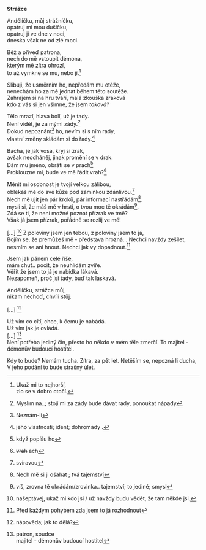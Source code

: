  __Strážce__


Andělíčku, můj strážníčku,  
opatruj mi mou dušičku,  
opatruj ji ve dne v noci,  
dneska však ne od zlé moci.

Běž a přiveď patrona,  
nech do mě vstoupit démona,  
kterým mě zítra ohrozí,  
to až vymkne se mu, nebo jí.[^10]  

Slibuji, že usměrním ho, nepředám mu otěže,  
nenechám ho za mě jednat během této soutěže.  
Zahrajem si na hru tváří, malá zkouška zraková  
kdo z vás si jen všimne, že jsem *taková*?

Tělo mrazí, hlava bolí, už je tady.  
Není vidět, je za mými zády.[^4]  
Dokud nepoznám[^12] ho, nevím si s ním rady,  
vlastní změny skládám si do řady.[^6]  

Bacha, je jak vosa, kryj si zrak,  
avšak neodháněj, jinak promění se v drak.  
Dám mu jméno, obrátí se v prach[^11]  
Proklouzne mi, bude ve mě řádit vrah?[^5]  

Měnit mi osobnost je tvojí velkou zálibou,  
oblékáš mě do své kůže pod záminkou zdánlivou.[^2]  
Nech mě ujít jen pár kroků, pár informací nastřádám[^7].  
mysli si, že máš mě v hrsti, o tvou moc tě okrádám[^3].  
Zdá se ti, že není možné poznat přízrak ve tmě?  
Však já jsem přízrak, pořádně se rozlij ve mě!

[...]
[^8]
Z poloviny jsem jen tebou, z poloviny jsem to já,  
Bojím se, že premůžeš mě - představa hrozná...
Nechci navždy zešílet, nesmím se ani hnout.
Nechci jak vy dopadnout.[^13]

Jsem jak pánem celé říše,  
mám chuť.. pocit, že neuhlídám zvíře.  
Věřit že jsem to já je nabídka lákavá.  
Nezapomeň, proč jsi tady, buď tak laskavá.

Andělíčku, strážce můj,  
nikam nechoď, chvíli stůj.  

[...]
[^9]  

Už vím co cítí, chce, k čemu je nabádá.  
Už vím jak je ovládá.  
[...]
[^1]  
Není potřeba jediný čin,
přesto ho někdo v mém těle zmerčí.
To majitel - démonův budoucí hostitel.

Kdy to bude? Nemám tucha.
Zítra, za pět let.
Netěším se, nepozná li ducha,
V jeho podání to bude strašný úlet.


[^1]: patron, soudce  
  majitel - démonův budoucí hostitel
[^2]: svíravou  
[^3]: víš, zrovna tě okrádám/zrovinka..
tajemství; to jediné; smysl

[^4]:  Myslím na..; stojí mi za zády
bude dávat rady, ponoukat nápady
[^5]: ~~vrah~~ ach
[^6]: jeho vlastnosti; ident; dohromady .
[^7]: Nech mě si ji ošahat ; tvá tajemství
[^8]: našeptávej, ukaž mi kdo jsi / 
 už navždy budu vědět, že tam někde jsi.

 [^9]: nápověda; jak to dělá?
 [^10]: Ukaž mi to nejhorší,  
zlo se v dobro otočí.  
[^11]: když popíšu ho  
[^12]: Neznám-li  
[^13]: Před každym pohybem zda jsem to já rozhodnout

